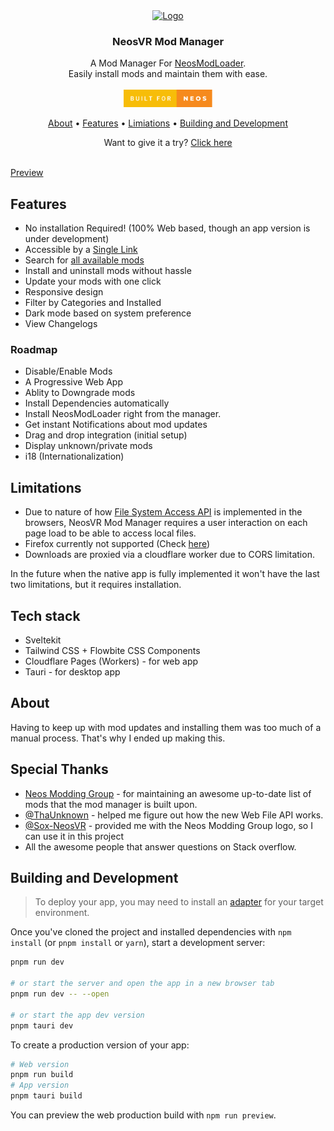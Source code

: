 <div align="center">
  <a href="https://neom.hazre.dev">
    <img src="static/nml.png" alt="Logo" width="80" height="80">
  </a>

  <h3 align="center">NeosVR Mod Manager</h3>

  <p align="center">
    A Mod Manager For <a href="https://github.com/neos-modding-group/NeosModLoader">NeosModLoader</a>.
    <br />
    Easily install mods and maintain them with ease.
    <br />
    <br />
    <a href="https://neos.com/">
      <img src="https://raw.githubusercontent.com/CytraX-Team/NeosRepoBadges/main/built-for-neos.svg" alt="Logo" height="28">
    </a>
    <br />
    <p>
      <a href="#about">About</a> •
      <a href="#features">Features</a> •
      <a href="#limitations">Limiations</a> •
      <a href="#building-and-development">Building and Development</a>
    </p>
    Want to give it a try? <a href="https://neom.hazre.dev">Click here</a>
</div>
<br />

[Preview](https://user-images.githubusercontent.com/37149950/201496329-7e0cbf73-008b-4e37-a791-b2dff1878e64.mp4)



## Features

- No installation Required! (100% Web based, though an app version is under development)
- Accessible by a [Single Link](https://neom.hazre.dev)
- Search for [all available mods](https://www.neosmodloader.com/mods)
- Install and uninstall mods without hassle
- Update your mods with one click
- Responsive design
- Filter by Categories and Installed
- Dark mode based on system preference
- View Changelogs

### Roadmap

- Disable/Enable Mods
- A Progressive Web App
- Ablity to Downgrade mods
- Install Dependencies automatically
- Install NeosModLoader right from the manager.
- Get instant Notifications about mod updates
- Drag and drop integration (initial setup)
- Display unknown/private mods
- i18 (Internationalization)

## Limitations

- Due to nature of how [File System Access API](https://developer.mozilla.org/en-US/docs/Web/API/File_System_Access_API) is implemented in the browsers, NeosVR Mod Manager requires a user interaction on each page load to be able to access local files.
- Firefox currently not supported (Check [here](https://caniuse.com/mdn-api_filesystemhandle))
- Downloads are proxied via a cloudflare worker due to CORS limitation.

In the future when the native app is fully implemented it won't have the last two limitations, but it requires installation.

## Tech stack

- Sveltekit
- Tailwind CSS + Flowbite CSS Components
- Cloudflare Pages (Workers) - for web app
- Tauri - for desktop app

## About

Having to keep up with mod updates and installing them was too much of a manual process. That's why I ended up making this.

## Special Thanks

- [Neos Modding Group](https://github.com/neos-modding-group/) - for maintaining an awesome up-to-date list of mods that the mod manager is built upon.
- [@ThaUnknown](https://github.com/ThaUnknown) - helped me figure out how the new Web File API works.
- [@Sox-NeosVR](https://github.com/Sox-NeosVR) - provided me with the Neos Modding Group logo, so I can use it in this project
- All the awesome people that answer questions on Stack overflow.

## Building and Development

> To deploy your app, you may need to install an [adapter](https://kit.svelte.dev/docs/adapters) for your target environment.

Once you've cloned the project and installed dependencies with `npm install` (or `pnpm install` or `yarn`), start a development server:

```bash
pnpm run dev

# or start the server and open the app in a new browser tab
pnpm run dev -- --open

# or start the app dev version
pnpm tauri dev
```

To create a production version of your app:

```bash
# Web version
pnpm run build
# App version
pnpm tauri build
```

You can preview the web production build with `npm run preview`.
